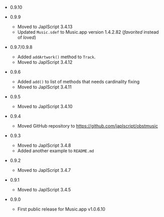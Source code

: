 - 0.9.10



- 0.9.9

  - Moved to JaplScript 3.4.13
  - Updated `Music.sdef` to Music.app version 1.4.2.82 (*favorited* instead of *loved*)


- 0.9.7/0.9.8

  - Added `addArtwork()` method to `Track`.
  - Moved to JaplScript 3.4.12


- 0.9.6

  - Added `add()` to list of methods that needs cardinality fixing
  - Moved to JaplScript 3.4.11

- 0.9.5

  - Moved to JaplScript 3.4.10


- 0.9.4
 
  - Moved GitHub repository to https://github.com/japlscript/obstmusic 


- 0.9.3

  - Moved to JaplScript 3.4.8
  - Added another example to `README.md`

- 0.9.2

  - Moved to JaplScript 3.4.7


- 0.9.1

  - Moved to JaplScript 3.4.5

 
- 0.9.0

  - First public release for Music.app v1.0.6.10
